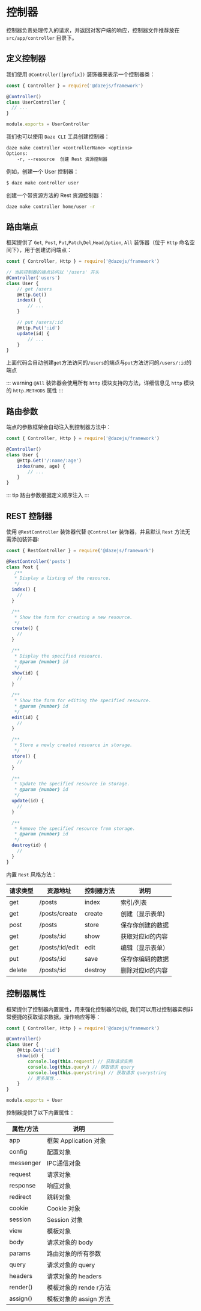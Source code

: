 # 控制器

控制器负责处理传入的请求，并返回对客户端的响应，控制器文件推荐放在 `src/app/controller` 目录下。

## 定义控制器

我们使用 `@Controller([prefix])` 装饰器来表示一个控制器类：

```js {3}
const { Controller } = require('@dazejs/framework')

@Controller()
class UserController {
  // ...
}

module.exports = UserController
```

我们也可以使用 `Daze CLI` 工具创建控制器：

```txt
daze make controller <controllerName> <options>
Options:
    -r, --resource  创建 Rest 资源控制器
```

例如，创建一个 User 控制器：

```bash
$ daze make controller user
```

创建一个带资源方法的 Rest 资源控制器：

```bash
daze make controller home/user -r
```

## 路由端点

框架提供了 `Get`, `Post`, `Put`,`Patch`,`Del`,`Head`,`Option`, `All` 装饰器（位于 `Http` 命名空间下），用于创建访问端点：

```js
const { Controller, Http } = require('@dazejs/framework')

// 当前控制器的端点访问以 '/users' 开头
@Controller('users')
class User {
    // get /users
    @Http.Get()
    index() {
        // ...
    }

    // put /users/:id
    @Http.Put(':id')
    update(id) {
        // ...
    }
}
```

上面代码会自动创建`get`方法访问的`/users`的端点与`put`方法访问的`/users/:id`的端点

::: warning
`@All` 装饰器会使用所有 `http` 模块支持的方法，详细信息见 `http` 模块的 `http.METHODS` 属性
:::

## 路由参数

端点的参数框架会自动注入到控制器方法中：

```js
const { Controller, Http } = require('@dazejs/framework')

@Controller()
class User {
    @Http.Get('/:name/:age')
    index(name, age) {
        // ...
    }
}
```

::: tip
路由参数根据定义顺序注入
:::

## REST 控制器

使用 `@RestController` 装饰器代替 `@Controller` 装饰器，并且默认 `Rest` 方法无需添加装饰器:

```js
const { RestController } = require('@dazejs/framework')

@RestController('posts')
class Post {
   /**
   * Display a listing of the resource.
   */
  index() {
    //
  }

  /**
   * Show the form for creating a new resource.
   */
  create() {
    //
  }

  /**
   * Display the specified resource.
   * @param {number} id
   */
  show(id) {
    //
  }

  /**
   * Show the form for editing the specified resource.
   * @param {number} id
   */
  edit(id) {
    //
  }

  /**
   * Store a newly created resource in storage.
   */
  store() {
    //
  }

  /**
   * Update the specified resource in storage.
   * @param {number} id
   */
  update(id) {
    //
  }

  /**
   * Remove the specified resource from storage.
   * @param {number} id
   */
  destroy(id) {
    //
  }
}
```

内置 `Rest` 风格方法：

| 请求类型 | 资源地址        | 控制器方法 | 说明             |
| -------- | --------------- | ---------- | ---------------- |
| get      | /posts          | index      | 索引/列表        |
| get      | /posts/create   | create     | 创建（显示表单)  |
| post     | /posts          | store      | 保存你创建的数据 |
| get      | /posts/:id      | show       | 获取对应id的内容 |
| get      | /posts/:id/edit | edit       | 编辑（显示表单） |
| put      | /posts/:id      | save       | 保存你编辑的数据 |
| delete   | /posts/:id      | destroy    | 删除对应id的内容 |

## 控制器属性

框架提供了控制器内置属性，用来强化控制器的功能, 我们可以用过控制器实例非常便捷的获取请求数据，操作响应等等：
```js
const { Controller, Http } = require('@dazejs/framework')

@Controller()
class User {
    @Http.Get(':id')
    show(id) {
        console.log(this.request) // 获取请求实例
        console.log(this.query) // 获取请求 query
        console.log(this.querystring) // 获取请求 querystring
        // 更多属性...
    }
}

module.exports = User
```

控制器提供了以下内置属性：

| 属性/方法 | 说明                   |
| --------- | ---------------------- |
| app       | 框架 Application 对象  |
| config    | 配置对象               |
| messenger | IPC通信对象            |
| request   | 请求对象               |
| response  | 响应对象               |
| redirect  | 跳转对象               |
| cookie    | Cookie 对象            |
| session   | Session 对象           |
| view      | 模板对象               |
| body      | 请求对象的 body        |
| params    | 路由对象的所有参数     |
| query     | 请求对象的 query       |
| headers   | 请求对象的 headers     |
| render()  | 模板对象的 rende r方法 |
| assign()  | 模板对象的 assign 方法 |

<!-- ## Service 层

如果需要对控制器进行分层 -->
